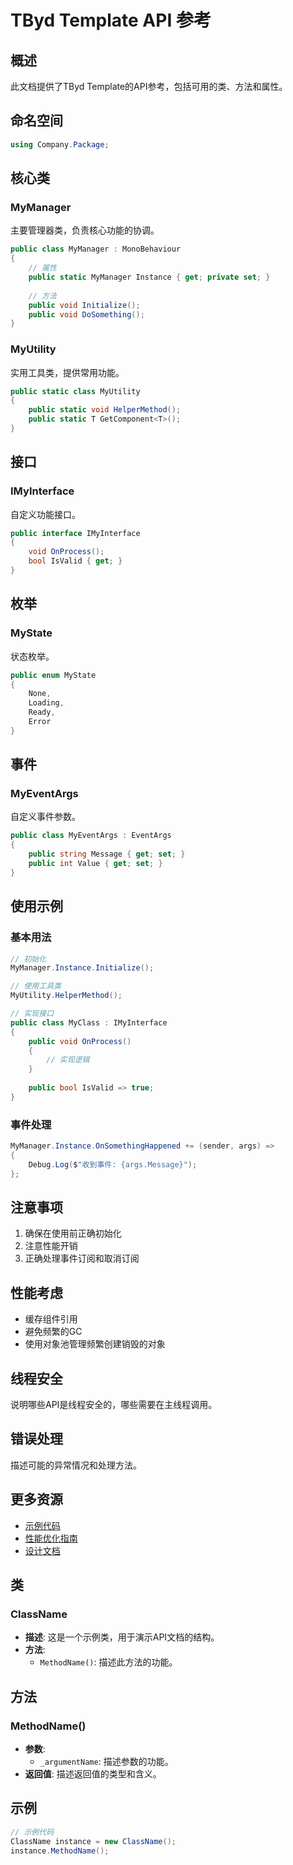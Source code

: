 # TByd Template API 参考

## 概述
此文档提供了TByd Template的API参考，包括可用的类、方法和属性。

## 命名空间
```csharp
using Company.Package;
```

## 核心类

### MyManager
主要管理器类，负责核心功能的协调。

```csharp
public class MyManager : MonoBehaviour
{
    // 属性
    public static MyManager Instance { get; private set; }
    
    // 方法
    public void Initialize();
    public void DoSomething();
}
```

### MyUtility
实用工具类，提供常用功能。

```csharp
public static class MyUtility
{
    public static void HelperMethod();
    public static T GetComponent<T>();
}
```

## 接口

### IMyInterface
自定义功能接口。

```csharp
public interface IMyInterface
{
    void OnProcess();
    bool IsValid { get; }
}
```

## 枚举

### MyState
状态枚举。

```csharp
public enum MyState
{
    None,
    Loading,
    Ready,
    Error
}
```

## 事件

### MyEventArgs
自定义事件参数。

```csharp
public class MyEventArgs : EventArgs
{
    public string Message { get; set; }
    public int Value { get; set; }
}
```

## 使用示例

### 基本用法
```csharp
// 初始化
MyManager.Instance.Initialize();

// 使用工具类
MyUtility.HelperMethod();

// 实现接口
public class MyClass : IMyInterface
{
    public void OnProcess()
    {
        // 实现逻辑
    }
    
    public bool IsValid => true;
}
```

### 事件处理
```csharp
MyManager.Instance.OnSomethingHappened += (sender, args) =>
{
    Debug.Log($"收到事件: {args.Message}");
};
```

## 注意事项
1. 确保在使用前正确初始化
2. 注意性能开销
3. 正确处理事件订阅和取消订阅

## 性能考虑
- 缓存组件引用
- 避免频繁的GC
- 使用对象池管理频繁创建销毁的对象

## 线程安全
说明哪些API是线程安全的，哪些需要在主线程调用。

## 错误处理
描述可能的异常情况和处理方法。

## 更多资源
- [示例代码](../Examples~/README.md)
- [性能优化指南](../DevDocs/Performance.md)
- [设计文档](../DevDocs/DesignDoc.md)

## 类
### ClassName
- **描述**: 这是一个示例类，用于演示API文档的结构。
- **方法**:
  - `MethodName()`: 描述此方法的功能。

## 方法
### MethodName()
- **参数**:
  - `_argumentName`: 描述参数的功能。
- **返回值**: 描述返回值的类型和含义。

## 示例
```csharp
// 示例代码
ClassName instance = new ClassName();
instance.MethodName();
``` 